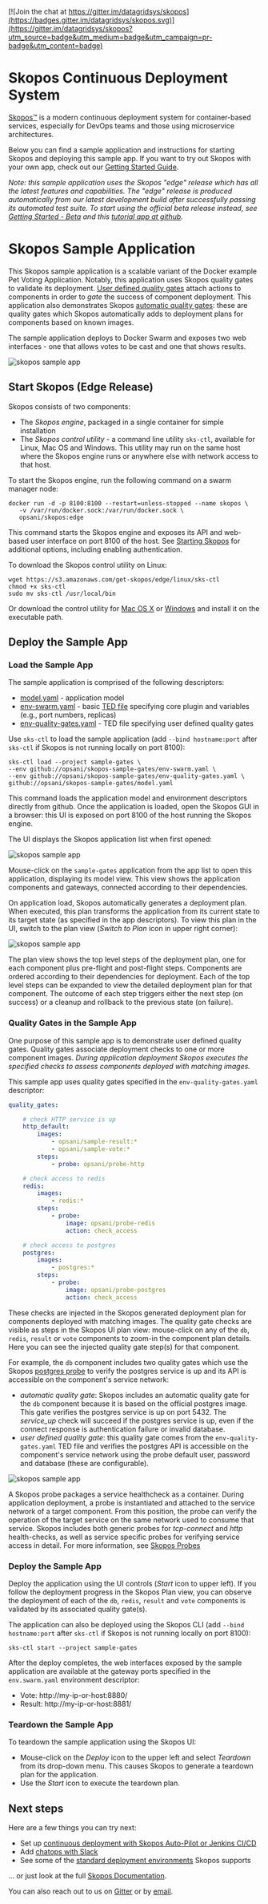 [![Join the chat at https://gitter.im/datagridsys/skopos](https://badges.gitter.im/datagridsys/skopos.svg)](https://gitter.im/datagridsys/skopos?utm_source=badge&utm_medium=badge&utm_campaign=pr-badge&utm_content=badge)

Skopos Continuous Deployment System
==========================
[Skopos™](http://opsani.com/skopos/) is a modern continuous deployment system for container-based services, especially for DevOps teams and those using microservice architectures.

Below you can find a sample application and instructions for starting Skopos and deploying this sample app.  If you want to try out Skopos with your own app, check out our [Getting Started Guide](http://doc.opsani.com/skopos/edge/README/).

_Note: this sample application uses the Skopos "edge" release which has all the latest features and capabilities. The "edge" release is produced automatically from our latest development build after successfully passing its automated test suite. To start using the official beta release instead, see [Getting Started - Beta](http://doc.opsani.com/skopos/stable/README/) and this [tutorial app at github](https://github.com/opsani/skopos-sample-app)._

Skopos Sample Application
==========================
This Skopos sample application is a scalable variant of the Docker example Pet Voting Application.  Notably, this application uses Skopos quality gates to validate its deployment.  [User defined quality gates](http://doc.opsani.com/skopos/edge/VERIFY-GUIDE#user-quality-gates) attach actions to components in order to *gate* the success of component deployment.  This application also demonstrates Skopos [automatic quality gates](http://doc.opsani.com/skopos/edge/VERIFY-GUIDE#autogates):  these are quality gates which Skopos automatically adds to deployment plans for components based on known images.

The sample application deploys to Docker Swarm and exposes two web interfaces - one that allows votes to be cast and one that shows results.

![skopos sample app](images/skopos-sample-gates.png)

## Start Skopos (Edge Release)
Skopos consists of two components:

* The _Skopos engine_, packaged in a single container for simple installation
* The _Skopos control utility_ - a command line utility `sks-ctl`, available for Linux, Mac OS and Windows. This utility may run on the same host where the Skopos engine runs or anywhere else with network access to that host.

To start the Skopos engine, run the following command on a swarm manager node:

```
docker run -d -p 8100:8100 --restart=unless-stopped --name skopos \
   -v /var/run/docker.sock:/var/run/docker.sock \
   opsani/skopos:edge
```

This command starts the Skopos engine and exposes its API and web-based user interface on port 8100 of the host. See [Starting Skopos](http://doc.opsani.com/skopos/edge/README/) for additional options, including enabling authentication.

To download the Skopos control utility on Linux:

```
wget https://s3.amazonaws.com/get-skopos/edge/linux/sks-ctl
chmod +x sks-ctl
sudo mv sks-ctl /usr/local/bin
```

Or download the control utility for [Mac OS X](https://s3.amazonaws.com/get-skopos/edge/darwin/sks-ctl) or [Windows](https://s3.amazonaws.com/get-skopos/egde/windows/sks-ctl.exe) and install it on the executable path.

## Deploy the Sample App

### Load the Sample App

The sample application is comprised of the following descriptors:

* [model.yaml](/model.yaml) - application model
* [env-swarm.yaml](/env-swarm.yaml) - basic [TED file](http://doc.opsani.com/skopos/edge/TED-GUIDE/) specifying core plugin and variables (e.g., port numbers, replicas)
* [env-quality-gates.yaml](/env-quality-gates.yaml) - TED file specifying user defined quality gates

Use `sks-ctl` to load the sample application (add `--bind hostname:port` after `sks-ctl` if Skopos is not running locally on port 8100):

```
sks-ctl load --project sample-gates \
--env github://opsani/skopos-sample-gates/env-swarm.yaml \
--env github://opsani/skopos-sample-gates/env-quality-gates.yaml \
github://opsani/skopos-sample-gates/model.yaml
```

This command loads the application model and environment descriptors directly from github.  Once the application is loaded, open the Skopos GUI in a browser:  this UI is exposed on port 8100 of the host running the Skopos engine.

The UI displays the Skopos application list when first opened:

![skopos sample app](images/app-list.png)

Mouse-click on the `sample-gates` application from the app list to open this application, displaying its model view.  This view shows the application components and gateways, connected according to their dependencies.

On application load, Skopos automatically generates a deployment plan.  When executed, this plan transforms the application from its current state to its target state (as specified in the app descriptors).  To view this plan in the UI, switch to the plan view (*Switch to Plan* icon in upper right corner):

![skopos sample app](images/plan-view.png)

The plan view shows the top level steps of the deployment plan, one for each component plus pre-flight and post-flight steps.  Components are ordered according to their dependencies for deployment.  Each of the top level steps can be expanded to view the detailed deployment plan for that component.  The outcome of each step triggers either the next step (on success) or a cleanup and rollback to the previous state (on failure).

### Quality Gates in the Sample App
One purpose of this sample app is to demonstrate user defined quality gates.  Quality gates associate deployment checks to one or more component images.  *During application deployment Skopos executes the specified checks to assess components deployed with matching images.*  

This sample app uses quality gates specified in the `env-quality-gates.yaml` descriptor:

```yaml
quality_gates:

    # check HTTP service is up
    http_default:
        images:
            - opsani/sample-result:*
            - opsani/sample-vote:*
        steps:
            - probe: opsani/probe-http

    # check access to redis
    redis:
        images:
            - redis:*
        steps:
            - probe:
                image: opsani/probe-redis
                action: check_access

    # check access to postgres
    postgres:
        images:
            - postgres:*
        steps:
            - probe:
                image: opsani/probe-postgres
                action: check_access
```

These checks are injected in the Skopos generated deployment plan for components deployed with matching images.  The quality gate checks are visible as steps in the Skopos UI plan view:  mouse-click on any of the `db`, `redis`, `result` or `vote` components to zoom-in the component plan details.  Here you can see the injected quality gate step(s) for that component.

For example, the `db` component includes two quality gates which use the Skopos [postgres probe](https://github.com/opsani/probe-postgres) to verify the postgres service is up and its API is accessible on the component's service network:

* *automatic quality gate*: Skopos includes an automatic quality gate for the `db` component because it is based on the official postgres image.  This gate verifies the postgres service is up on port 5432.  The *service_up* check will succeed if the postgres service is up, even if the connect response is authentication failure or invalid database.
* *user defined quality gate*:  this quality gate comes from the `env-quality-gates.yaml` TED file and verifies the postgres API is accessible on the component's service network using the probe default user, password and database (these are configurable).

![skopos sample app](images/db-plan-details.png)

A Skopos probe packages a service healthcheck as a container.  During application deployment, a probe is instantiated and attached to the service network of a target component.  From this position, the probe can verify the operation of the target service on the same network used to consume that service.  Skopos includes both generic probes for *tcp-connect* and *http* health-checks, as well as service specific probes for verifying service access in detail.  For more information, see [Skopos Probes](http://doc.opsani.com/skopos/edge/PROBES/)

### Deploy the Sample App

Deploy the application using the UI controls (*Start* icon to upper left).  If you follow the deployment progress in the Skopos Plan view, you can observe the deployment of each of the `db`, `redis`, `result` and `vote` components is validated by its associated quality gate(s).

The application can also be deployed using the Skopos CLI (add `--bind hostname:port` after `sks-ctl` if Skopos is not running locally on port 8100):

```
sks-ctl start --project sample-gates
```

After the deploy completes, the web interfaces exposed by the sample application are available at the gateway ports specified in the `env.swarm.yaml` environment descriptor:

* Vote: http://my-ip-or-host:8880/
* Result: http://my-ip-or-host:8881/

### Teardown the Sample App
To teardown the sample application using the Skopos UI:

* Mouse-click on the *Deploy* icon to the upper left and select *Teardown* from its drop-down menu.  This causes Skopos to generate a teardown plan for the application.
* Use the *Start* icon to execute the teardown plan.

## Next steps

Here are a few things you can try next:

- Set up [continuous deployment with Skopos Auto-Pilot or Jenkins CI/CD](http://doc.opsani.com/skopos/edge/CICD/)
- Add [chatops with Slack](http://doc.opsani.com/skopos/edge/CHATOPS/)
- See some of the [standard deployment environments](http://doc.opsani.com/skopos/edge/TED-GUIDE/#standard-target-environment-files) Skopos supports

... or just look at the full [Skopos Documentation](http://doc.opsani.com/skopos/edge/).

You can also reach out to us on [Gitter](https://gitter.im/opsani/skopos) or by [email](mailto:support@opsani.com).
